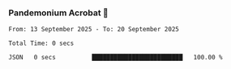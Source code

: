 ### Pandemonium Acrobat 🤸

<!--START_SECTION:waka-->

```all_time
From: 13 September 2025 - To: 20 September 2025

Total Time: 0 secs

JSON   0 secs          █████████████████████████   100.00 %
```

<!--END_SECTION:waka-->
